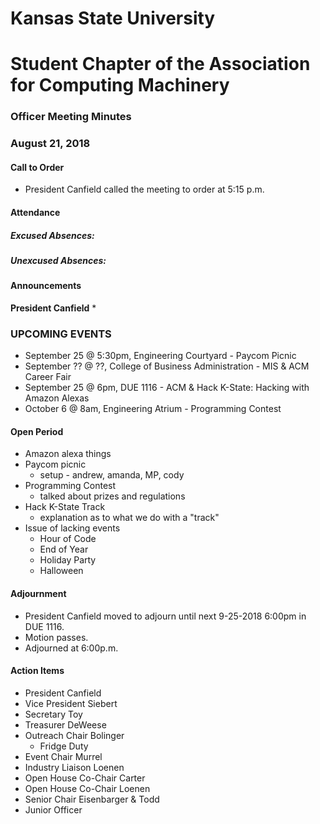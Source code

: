 # Kansas State University
# Student Chapter of the Association for Computing Machinery
### Officer Meeting Minutes
### August 21, 2018


#### Call to Order
 * President Canfield called the meeting to order at 5:15 p.m.


#### Attendance
##### Excused Absences:
##### Unexcused Absences:


#### Announcements
**President Canfield**
* 

### UPCOMING EVENTS
* September 25 @ 5:30pm, Engineering Courtyard - Paycom Picnic
* September ?? @ ??, College of Business Administration - MIS & ACM Career Fair
* September 25 @ 6pm, DUE 1116 - ACM & Hack K-State: Hacking with Amazon Alexas
* October 6 @ 8am, Engineering Atrium - Programming Contest

#### Open Period
* Amazon alexa things
* Paycom picnic
    * setup - andrew, amanda, MP, cody
* Programming Contest
    * talked about prizes and regulations
* Hack K-State Track
    * explanation as to what we do with a "track"
* Issue of lacking events
    * Hour of Code
    * End of Year
    * Holiday Party
    * Halloween





#### Adjournment
* President Canfield moved to adjourn until next 9-25-2018 6:00pm in DUE 1116.
* Motion passes. 
* Adjourned at 6:00p.m.

#### Action Items
* President Canfield
* Vice President Siebert
* Secretary Toy
* Treasurer DeWeese
* Outreach Chair Bolinger
    * Fridge Duty
* Event Chair Murrel
* Industry Liaison Loenen
* Open House Co-Chair Carter
* Open House Co-Chair Loenen
* Senior Chair Eisenbarger & Todd
* Junior Officer